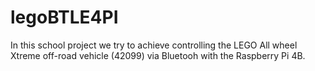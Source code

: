 # legoBTLE4PI
In this school project we try to achieve controlling the LEGO All wheel Xtreme off-road vehicle (42099) via Bluetooh with the Raspberry Pi 4B.
